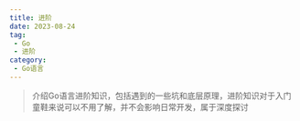 ```yaml
---
title: 进阶
date: 2023-08-24
tag:
 - Go
 - 进阶
category:
 - Go语言
---
```


> 介绍Go语言进阶知识，包括遇到的一些坑和底层原理，进阶知识对于入门童鞋来说可以不用了解，并不会影响日常开发，属于深度探讨

<Catalog />